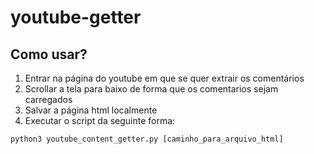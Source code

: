 # youtube-getter

## Como usar? 

1. Entrar na página do youtube em que se quer extrair os comentários
2. Scrollar a tela para baixo de forma que os comentarios sejam carregados 
3. Salvar a página html localmente
4.  Executar o script da seguinte forma: 

`python3 youtube_content_getter.py [caminho_para_arquivo_html]`
